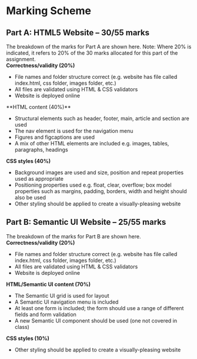 # Marking Scheme

## Part A: HTML5 Website – 30/55 marks

The breakdown of the marks for Part A are shown here. Note: Where 20% is indicated, it refers to 20% of the 30 marks allocated for this part of the assignment.
<br>
**Correctness/validity (20%)**
<ul>
    <li> File names and folder structure correct (e.g. website has file called index.html, css folder, images folder, etc.)
    <li>All files are validated using HTML & CSS validators
    <li> Website is deployed online
</ul>
 **HTML content (40%)**
<ul>
  <li>Structural elements such as header, footer, main, article and section are used
  <li>The nav element is used for the navigation menu
  <li>Figures and figcaptions are used
  <li>A mix of other HTML elements are included e.g. images, tables, paragraphs, headings
</ul>

 **CSS styles (40%)**
<ul>
  <li> Background images are used and size, position and repeat properties used as appropriate
  <li>Positioning properties used e.g. float, clear, overflow; box model properties such as margins, padding, borders, width and height should also be used
  <li>Other styling should be applied to create a visually-pleasing website
</ul>


## Part B: Semantic UI Website – 25/55 marks

The breakdown of the marks for Part B are shown here.
<br>
 **Correctness/validity (20%)**
<ul>
    <li> File names and folder structure correct (e.g. website has file called index.html, css folder, images folder, etc.)
    <li> All files are validated using HTML & CSS validators
    <li> Website is deployed online
</ul>

**HTML/Semantic UI content (70%)**
<ul>
  <li>The Semantic UI grid is used for layout
  <li> A Semantic UI navigation menu is included
  <li> At least one form is included; the form should use a range of different fields and form validation
  <li> A new Semantic UI component should be used (one not covered in class)
</ul>

**CSS styles (10%)**
<ul>
  <li>Other styling should be applied to create a visually-pleasing website
</ul></ul>